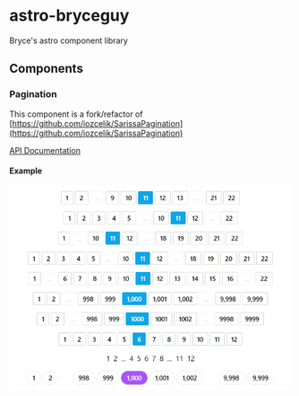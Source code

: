 # astro-bryceguy

Bryce's astro component library

## Components

### Pagination

This component is a fork/refactor of [https://github.com/iozcelik/SarissaPagination](https://github.com/iozcelik/SarissaPagination)

[API Documentation](https://github.com/BryceRussell/astro-bryceguy/tree/master/packages/pagination#readme)

#### Example

![Pagination](https://raw.githubusercontent.com/BryceRussell/astro-bryceguy/master/packages/pagination/examples/pagination.PNG)
